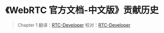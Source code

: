 # 《WebRTC 官方文档-中文版》贡献历史

> Chapter 1 翻译：[RTC-Developer](https://github.com/RTC-Developer) 校对：[RTC-Developer](https://github.com/RTC-Developer)
